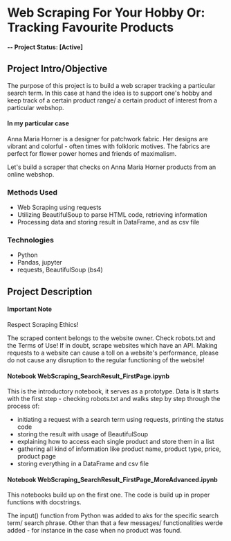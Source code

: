 # Web Scraping For Your Hobby Or: Tracking Favourite Products

#### -- Project Status: [Active]

## Project Intro/Objective
The purpose of this project is to build a web scraper tracking a particular search term. In this case at hand the idea is to support one's hobby and keep track of a certain product range/ a certain product of interest from a particular webshop.

#### In my particular case
Anna Maria Horner is a designer for patchwork fabric. Her designs are vibrant and colorful - often times with folkloric motives. The fabrics are perfect for flower power homes and friends of maximalism.

Let's build a scraper that checks on Anna Maria Horner products from an online webshop. 


### Methods Used
* Web Scraping using requests
* Utilizing BeautifulSoup to parse HTML code, retrieving information
* Processing data and storing result in DataFrame, and as csv file

### Technologies
* Python
* Pandas, jupyter
* requests, BeautifulSoup (bs4)

## Project Description
#### Important Note
Respect Scraping Ethics! 

The scraped content belongs to the website owner. Check robots.txt and the Terms of Use! If in doubt, scrape websites which have an API. Making requests to a website can cause a toll on a website's performance, please do not cause any disruption to the regular functioning of the website!

#### Notebook WebScraping_SearchResult_FirstPage.ipynb

This is the introductory notebook, it serves as a prototype. Data is 
It starts with the first step - checking robots.txt and walks step by step through the process of:
- initiating a request with a search term using requests, printing the status code
- storing the result with usage of BeautifulSoup
- explaining how to access each single product and store them in a list
- gathering all kind of information like product name, product type, price, product page
- storing everything in a DataFrame and csv file

 #### Notebook WebScraping_SearchResult_FirstPage_MoreAdvanced.ipynb

 This notebooks build up on the first one. The code is build up in proper functions with docstrings.
 
 The input() function from Python was added to aks for the specific search term/ search phrase. Other than that a few messages/ functionalities werde added - for instance in the case when no product was found.

